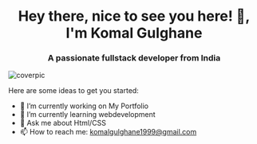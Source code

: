

<h1 align="center"> Hey there, nice to see you here! 👋, I'm Komal Gulghane
<h3 align="center">A passionate fullstack developer from India</h3>
<img src="https://tse1.mm.bing.net/th?id=OIP.YCJLxs_ul42eHP2CgWhSVAHaDt&pid=Api&P=0&w=312&h=157" alt="coverpic" border="0">

Here are some ideas to get you started:

- 🔭 I’m currently working on My Portfolio
- 🌱 I’m currently learning webdevelopment
- 💬 Ask me about Html/CSS
- 📫 How to reach me: komalgulghane1999@gmail.com

